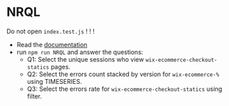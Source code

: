 # NRQL
Do not open `index.test.js` ! ! ! 
- Read the [documentation](https://docs.newrelic.com/docs/insights/new-relic-insights/using-new-relic-query-language/nrql-reference)
- run `npm run NRQL` and answer the questions:
	- Q1: Select the unique sessions who view `wix-ecommerce-checkout-statics` pages.
	- Q2: Select the errors count stacked by version for `wix-ecommerce-%` using TIMESERIES.
	- Q3: Select the errors rate for `wix-ecommerce-checkout-statics` using filter.